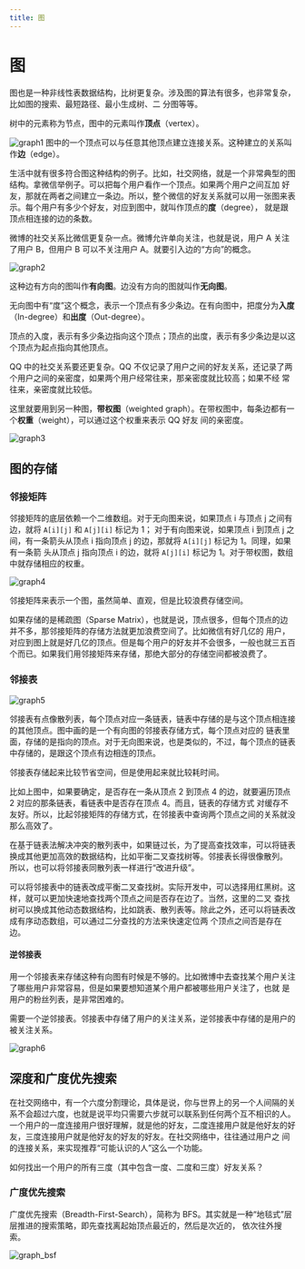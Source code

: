 ```yaml
---
title: 图
---
```


# 图
图也是一种非线性表数据结构，比树更复杂。涉及图的算法有很多，也非常复杂，比如图的搜索、最短路径、最小生成树、二
分图等等。

树中的元素称为节点，图中的元素叫作**顶点**（vertex）。

![graph1](./imgs/graph1.jpg)
图中的一个顶点可以与任意其他顶点建立连接关系。这种建立的关系叫作**边**（edge）。

生活中就有很多符合图这种结构的例子。比如，社交网络，就是一个非常典型的图结构。拿微信举例子。可以把每个用户看作一个顶点。如果两个用户之间互加
好友，那就在两者之间建立一条边。所以，整个微信的好友关系就可以用一张图来表示。每个用户有多少个好友，对应到图中，就叫作顶点的**度**（degree），
就是跟顶点相连接的边的条数。

微博的社交关系比微信更复杂一点。微博允许单向关注，也就是说，用户 A 关注了用户 B，但用户 B 可以不关注用户 A。就要引入边的“方向”的概念。

![graph2](./imgs/graph2.jpg)

这种边有方向的图叫作**有向图**。边没有方向的图就叫作**无向图**。

无向图中有“度”这个概念，表示一个顶点有多少条边。在有向图中，把度分为**入度**（In-degree）和**出度**（Out-degree）。

顶点的入度，表示有多少条边指向这个顶点；顶点的出度，表示有多少条边是以这个顶点为起点指向其他顶点。

QQ 中的社交关系要还更复杂。QQ 不仅记录了用户之间的好友关系，还记录了两个用户之间的亲密度，如果两个用户经常往来，那亲密度就比较高；如果不经
常往来，亲密度就比较低。

这里就要用到另一种图，**带权图**（weighted graph）。在带权图中，每条边都有一个**权重**（weight），可以通过这个权重来表示 QQ 好友
间的亲密度。

![graph3](./imgs/graph3.jpg)

## 图的存储
### 邻接矩阵
邻接矩阵的底层依赖一个二维数组。对于无向图来说，如果顶点 i 与顶点 j 之间有边，就将 `A[i][j]` 和 `A[j][i]` 标记为 1；
对于有向图来说，如果顶点 i 到顶点 j 之间，有一条箭头从顶点 i 指向顶点 j 的边，那就将 `A[i][j]` 标记为 1。同理，如果有一条箭
头从顶点 j 指向顶点 i 的边，就将 `A[j][i]` 标记为 1。对于带权图，数组中就存储相应的权重。

![graph4](./imgs/graph4.jpg)

邻接矩阵来表示一个图，虽然简单、直观，但是比较浪费存储空间。

如果存储的是稀疏图（Sparse Matrix），也就是说，顶点很多，但每个顶点的边并不多，那邻接矩阵的存储方法就更加浪费空间了。比如微信有好几亿的
用户，对应到图上就是好几亿的顶点。但是每个用户的好友并不会很多，一般也就三五百个而已。如果我们用邻接矩阵来存储，那绝大部分的存储空间都被浪费了。

### 邻接表

![graph5](./imgs/graph5.jpg)

邻接表有点像散列表，每个顶点对应一条链表，链表中存储的是与这个顶点相连接的其他顶点。图中画的是一个有向图的邻接表存储方式，每个顶点对应的
链表里面，存储的是指向的顶点。对于无向图来说，也是类似的，不过，每个顶点的链表中存储的，是跟这个顶点有边相连的顶点。

邻接表存储起来比较节省空间，但是使用起来就比较耗时间。

比如上图中，如果要确定，是否存在一条从顶点 2 到顶点 4 的边，就要遍历顶点 2 对应的那条链表，看链表中是否存在顶点 4。而且，链表的存储方式
对缓存不友好。所以，比起邻接矩阵的存储方式，在邻接表中查询两个顶点之间的关系就没那么高效了。

在基于链表法解决冲突的散列表中，如果链过长，为了提高查找效率，可以将链表换成其他更加高效的数据结构，比如平衡二叉查找树等。邻接表长得很像散列。
所以，也可以将邻接表同散列表一样进行“改进升级”。

可以将邻接表中的链表改成平衡二叉查找树。实际开发中，可以选择用红黑树。这样，就可以更加快速地查找两个顶点之间是否存在边了。当然，这里的二叉
查找树可以换成其他动态数据结构，比如跳表、散列表等。除此之外，还可以将链表改成有序动态数组，可以通过二分查找的方法来快速定位两
个顶点之间否是存在边。

#### 逆邻接表
用一个邻接表来存储这种有向图有时候是不够的。比如微博中去查找某个用户关注了哪些用户非常容易，但是如果要想知道某个用户都被哪些用户关注了，也就
是用户的粉丝列表，是非常困难的。

需要一个逆邻接表。邻接表中存储了用户的关注关系，逆邻接表中存储的是用户的被关注关系。

![graph6](./imgs/graph6.jpg)

## 深度和广度优先搜索
在社交网络中，有一个六度分割理论，具体是说，你与世界上的另一个人间隔的关系不会超过六度，也就是说平均只需要六步就可以联系到任何两个互不相识的人。
一个用户的一度连接用户很好理解，就是他的好友，二度连接用户就是他好友的好友，三度连接用户就是他好友的好友的好友。在社交网络中，往往通过用户之
间的连接关系，来实现推荐“可能认识的人”这么一个功能。

如何找出一个用户的所有三度（其中包含一度、二度和三度）好友关系？

### 广度优先搜索
广度优先搜索（Breadth-First-Search），简称为 BFS。其实就是一种“地毯式”层层推进的搜索策略，即先查找离起始顶点最近的，然后是次近的，
依次往外搜索。

![graph_bsf](./imgs/graph_bsf.jpg)

```go

```